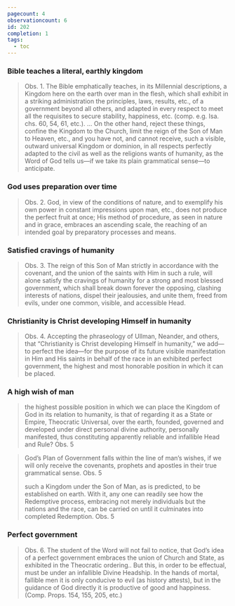 ```yaml
---
pagecount: 4
observationcount: 6
id: 202
completion: 1
tags:
  - toc
---
```

### Bible teaches a literal, earthly kingdom
>Obs. 1. The Bible emphatically teaches, in its Millennial descriptions, a Kingdom here on the earth over man in the flesh, which shall exhibit in a striking administration the principles, laws, results, etc., of a government beyond all others, and adapted in every respect to meet all the requisites to secure stability, happiness, etc. (comp. e.g. Isa. chs. 60, 54, 61, etc.).
>...
>On the other hand, reject these things, confine the Kingdom to the Church, limit the reign of the Son of Man to Heaven, etc., and you have not, and cannot receive, such a visible, outward universal Kingdom or dominion, in all respects perfectly adapted to the civil as well as the religions wants of humanity, as the Word of God tells us—if we take its plain grammatical sense—to anticipate.
### God uses preparation over time
>Obs. 2. God, in view of the conditions of nature, and to exemplify his own power in constant impressions upon man, etc., does not produce the perfect fruit at once; His method of procedure, as seen in nature and in grace, embraces an ascending scale, the reaching of an intended goal by preparatory processes and means.
### Satisfied cravings of humanity
>Obs. 3. The reign of this Son of Man strictly in accordance with the covenant, and the union of the saints with Him in such a rule, will alone satisfy the cravings of humanity for a strong and most blessed government, which shall break down forever the opposing, clashing interests of nations, dispel their jealousies, and unite them, freed from evils, under one common, visible, and accessible Head.
### Christianity is Christ developing Himself in humanity
>Obs. 4. Accepting the phraseology of Ullman, Neander, and others, that “Christianity is Christ developing Himself in humanity,” we add—to perfect the idea—for the purpose of its future visible manifestation in Him and His saints in behalf of the race in an exhibited perfect government, the highest and most honorable position in which it can be placed.
### A high wish of man
>the highest possible position in which we can place the Kingdom of God in its relation to humanity, is that of regarding it as a State or Empire, Theocratic Universal, over the earth, founded, governed and developed under direct personal divine authority, personally manifested, thus constituting apparently reliable and infallible Head and Rule?
>Obs. 5

>God’s Plan of Government falls within the line of man’s wishes, if we will only receive the covenants, prophets and apostles in their true grammatical sense.
>Obs. 5
>
>such a Kingdom under the Son of Man, as is predicted, to be established on earth. With it, any one can readily see how the Redemptive process, embracing not merely individuals but the nations and the race, can be carried on until it culminates into completed Redemption.
>Obs. 5
### Perfect government
>Obs. 6. The student of the Word will not fail to notice, that God’s idea of a perfect government embraces the union of Church and State, as exhibited in the Theocratic ordering.. But this, in order to be effectual, must be under an infallible Divine Headship. In the hands of mortal, fallible men it is only conducive to evil (as history attests), but in the guidance of God directly it is productive of good and happiness. (Comp. Props. 154, 155, 205, etc.)